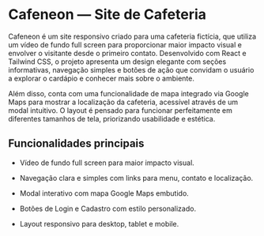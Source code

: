 # Cafeneon — Site de Cafeteria
Cafeneon é um site responsivo criado para uma cafeteria fictícia, que utiliza um vídeo de fundo full screen para proporcionar maior impacto visual e envolver o visitante desde o primeiro contato. Desenvolvido com React e Tailwind CSS, o projeto apresenta um design elegante com seções informativas, navegação simples e botões de ação que convidam o usuário a explorar o cardápio e conhecer mais sobre o ambiente.

Além disso, conta com uma funcionalidade de mapa integrado via Google Maps para mostrar a localização da cafeteria, acessível através de um modal intuitivo. O layout é pensado para funcionar perfeitamente em diferentes tamanhos de tela, priorizando usabilidade e estética.

## Funcionalidades principais
- Vídeo de fundo full screen para maior impacto visual.

- Navegação clara e simples com links para menu, contato e localização.

- Modal interativo com mapa Google Maps embutido.

- Botões de Login e Cadastro com estilo personalizado.

- Layout responsivo para desktop, tablet e mobile.
